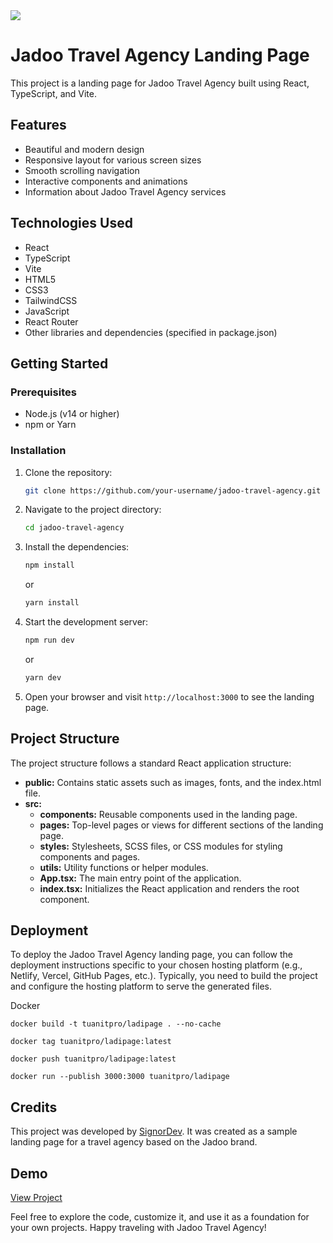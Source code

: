 <img src="https://github.com/Signor1/jadoo-travels/blob/25638627b142935345059e6bfcc32bc829629c20/Jadoo-Travel-Agency.png"/>

# Jadoo Travel Agency Landing Page

This project is a landing page for Jadoo Travel Agency built using React, TypeScript, and Vite.

## Features

- Beautiful and modern design
- Responsive layout for various screen sizes
- Smooth scrolling navigation
- Interactive components and animations
- Information about Jadoo Travel Agency services

## Technologies Used

- React
- TypeScript
- Vite
- HTML5
- CSS3
- TailwindCSS
- JavaScript
- React Router
- Other libraries and dependencies (specified in package.json)

## Getting Started

### Prerequisites

- Node.js (v14 or higher)
- npm or Yarn

### Installation

1. Clone the repository:

   ```bash
   git clone https://github.com/your-username/jadoo-travel-agency.git
   ```

2. Navigate to the project directory:

   ```bash
   cd jadoo-travel-agency
   ```

3. Install the dependencies:

   ```bash
   npm install
   ```

   or

   ```bash
   yarn install
   ```

4. Start the development server:

   ```bash
   npm run dev
   ```

   or

   ```bash
   yarn dev
   ```

5. Open your browser and visit `http://localhost:3000` to see the landing page.

## Project Structure

The project structure follows a standard React application structure:

- **public:** Contains static assets such as images, fonts, and the index.html file.
- **src:**
  - **components:** Reusable components used in the landing page.
  - **pages:** Top-level pages or views for different sections of the landing page.
  - **styles:** Stylesheets, SCSS files, or CSS modules for styling components and pages.
  - **utils:** Utility functions or helper modules.
  - **App.tsx:** The main entry point of the application.
  - **index.tsx:** Initializes the React application and renders the root component.

## Deployment

To deploy the Jadoo Travel Agency landing page, you can follow the deployment instructions specific to your chosen hosting platform (e.g., Netlify, Vercel, GitHub Pages, etc.). Typically, you need to build the project and configure the hosting platform to serve the generated files.

Docker

`docker build -t tuanitpro/ladipage . --no-cache`

`docker tag tuanitpro/ladipage:latest`

`docker push tuanitpro/ladipage:latest`

`docker run --publish 3000:3000 tuanitpro/ladipage`

## Credits

This project was developed by [SignorDev](https://github.com/signor1). It was created as a sample landing page for a travel agency based on the Jadoo brand.

## Demo

[View Project](https://jadoo-tour.vercel.app)

Feel free to explore the code, customize it, and use it as a foundation for your own projects. Happy traveling with Jadoo Travel Agency!
